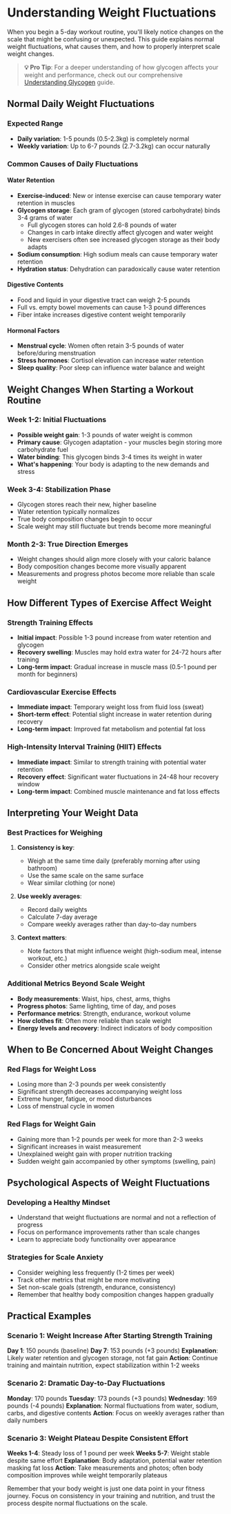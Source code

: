 # Understanding Weight Fluctuations

When you begin a 5-day workout routine, you'll likely notice changes on the scale that might be confusing or unexpected. This guide explains normal weight fluctuations, what causes them, and how to properly interpret scale weight changes.

> **💡 Pro Tip**: For a deeper understanding of how glycogen affects your weight and performance, check out our comprehensive [Understanding Glycogen](understanding-glycogen.md) guide.

## Normal Daily Weight Fluctuations

### Expected Range
- **Daily variation**: 1-5 pounds (0.5-2.3kg) is completely normal
- **Weekly variation**: Up to 6-7 pounds (2.7-3.2kg) can occur naturally

### Common Causes of Daily Fluctuations

#### Water Retention
- **Exercise-induced**: New or intense exercise can cause temporary water retention in muscles
- **Glycogen storage**: Each gram of glycogen (stored carbohydrate) binds 3-4 grams of water
  - Full glycogen stores can hold 2.6-8 pounds of water
  - Changes in carb intake directly affect glycogen and water weight
  - New exercisers often see increased glycogen storage as their body adapts
- **Sodium consumption**: High sodium meals can cause temporary water retention
- **Hydration status**: Dehydration can paradoxically cause water retention

#### Digestive Contents
- Food and liquid in your digestive tract can weigh 2-5 pounds
- Full vs. empty bowel movements can cause 1-3 pound differences
- Fiber intake increases digestive content weight temporarily

#### Hormonal Factors
- **Menstrual cycle**: Women often retain 3-5 pounds of water before/during menstruation
- **Stress hormones**: Cortisol elevation can increase water retention
- **Sleep quality**: Poor sleep can influence water balance and weight

## Weight Changes When Starting a Workout Routine

### Week 1-2: Initial Fluctuations
- **Possible weight gain**: 1-3 pounds of water weight is common
- **Primary cause**: Glycogen adaptation - your muscles begin storing more carbohydrate fuel
- **Water binding**: This glycogen binds 3-4 times its weight in water
- **What's happening**: Your body is adapting to the new demands and stress

### Week 3-4: Stabilization Phase
- Glycogen stores reach their new, higher baseline
- Water retention typically normalizes
- True body composition changes begin to occur
- Scale weight may still fluctuate but trends become more meaningful

### Month 2-3: True Direction Emerges
- Weight changes should align more closely with your caloric balance
- Body composition changes become more visually apparent
- Measurements and progress photos become more reliable than scale weight

## How Different Types of Exercise Affect Weight

### Strength Training Effects
- **Initial impact**: Possible 1-3 pound increase from water retention and glycogen
- **Recovery swelling**: Muscles may hold extra water for 24-72 hours after training
- **Long-term impact**: Gradual increase in muscle mass (0.5-1 pound per month for beginners)

### Cardiovascular Exercise Effects
- **Immediate impact**: Temporary weight loss from fluid loss (sweat)
- **Short-term effect**: Potential slight increase in water retention during recovery
- **Long-term impact**: Improved fat metabolism and potential fat loss

### High-Intensity Interval Training (HIIT) Effects
- **Immediate impact**: Similar to strength training with potential water retention
- **Recovery effect**: Significant water fluctuations in 24-48 hour recovery window
- **Long-term impact**: Combined muscle maintenance and fat loss effects

## Interpreting Your Weight Data

### Best Practices for Weighing

1. **Consistency is key**:
   - Weigh at the same time daily (preferably morning after using bathroom)
   - Use the same scale on the same surface
   - Wear similar clothing (or none)

2. **Use weekly averages**:
   - Record daily weights
   - Calculate 7-day average
   - Compare weekly averages rather than day-to-day numbers

3. **Context matters**:
   - Note factors that might influence weight (high-sodium meal, intense workout, etc.)
   - Consider other metrics alongside scale weight

### Additional Metrics Beyond Scale Weight

- **Body measurements**: Waist, hips, chest, arms, thighs
- **Progress photos**: Same lighting, time of day, and poses
- **Performance metrics**: Strength, endurance, workout volume
- **How clothes fit**: Often more reliable than scale weight
- **Energy levels and recovery**: Indirect indicators of body composition

## When to Be Concerned About Weight Changes

### Red Flags for Weight Loss
- Losing more than 2-3 pounds per week consistently
- Significant strength decreases accompanying weight loss
- Extreme hunger, fatigue, or mood disturbances
- Loss of menstrual cycle in women

### Red Flags for Weight Gain
- Gaining more than 1-2 pounds per week for more than 2-3 weeks
- Significant increases in waist measurement
- Unexplained weight gain with proper nutrition tracking
- Sudden weight gain accompanied by other symptoms (swelling, pain)

## Psychological Aspects of Weight Fluctuations

### Developing a Healthy Mindset
- Understand that weight fluctuations are normal and not a reflection of progress
- Focus on performance improvements rather than scale changes
- Learn to appreciate body functionality over appearance

### Strategies for Scale Anxiety
- Consider weighing less frequently (1-2 times per week)
- Track other metrics that might be more motivating
- Set non-scale goals (strength, endurance, consistency)
- Remember that healthy body composition changes happen gradually

## Practical Examples

### Scenario 1: Weight Increase After Starting Strength Training
**Day 1**: 150 pounds (baseline)
**Day 7**: 153 pounds (+3 pounds)
**Explanation**: Likely water retention and glycogen storage, not fat gain
**Action**: Continue training and maintain nutrition, expect stabilization within 1-2 weeks

### Scenario 2: Dramatic Day-to-Day Fluctuations
**Monday**: 170 pounds
**Tuesday**: 173 pounds (+3 pounds)
**Wednesday**: 169 pounds (-4 pounds)
**Explanation**: Normal fluctuations from water, sodium, carbs, and digestive contents
**Action**: Focus on weekly averages rather than daily numbers

### Scenario 3: Weight Plateau Despite Consistent Effort
**Weeks 1-4**: Steady loss of 1 pound per week
**Weeks 5-7**: Weight stable despite same effort
**Explanation**: Body adaptation, potential water retention masking fat loss
**Action**: Take measurements and photos; often body composition improves while weight temporarily plateaus

Remember that your body weight is just one data point in your fitness journey. Focus on consistency in your training and nutrition, and trust the process despite normal fluctuations on the scale. 